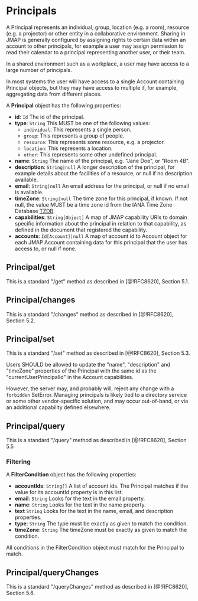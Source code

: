 # Principals

A Principal represents an individual, group, location (e.g. a room), resource (e.g. a projector) or other entity in a collaborative environment. Sharing in JMAP is generally configured by assigning rights to certain data within an account to other principals, for example a user may assign permission to read their calendar to a principal representing another user, or their team.

In a shared environment such as a workplace, a user may have access to a large number of principals.

In most systems the user will have access to a single Account containing Principal objects, but they may have access to multiple if, for example, aggregating data from different places.

A **Principal** object has the following properties:

- **id**: `Id`
  The id of the principal.
- **type**: `String`
  This MUST be one of the following values:
  - `individual`: This represents a single person.
  - `group`: This represents a group of people.
  - `resource`: This represents some resource, e.g. a projector.
  - `location`: This represents a location.
  - `other`: This represents some other undefined principal.
- **name**: `String`
  The name of the principal, e.g. "Jane Doe", or "Room 4B".
- **description**: `String|null`
  A longer description of the principal, for example details about the facilities of a resource, or null if no description available.
- **email**: `String|null`
  An email address for the principal, or null if no email is available.
- **timeZone**: `String|null`
  The time zone for this principal, if known. If not null, the value MUST be a time zone id from the IANA Time Zone Database [TZDB](https://www.iana.org/time-zones).
- **capabilities**: `String[Object]`
  A map of JMAP capability URIs to domain specific information about the principal in relation to that capability, as defined in the document that registered the capability.
- **accounts**: `Id[Account]|null`
  A map of account id to Account object for each JMAP Account containing data
  for this principal that the user has access to, or null if none.

## Principal/get

This is a standard "/get" method as described in [@!RFC8620], Section 5.1.

## Principal/changes

This is a standard "/changes" method as described in [@!RFC8620], Section 5.2.

## Principal/set

This is a standard "/set" method as described in [@!RFC8620], Section 5.3.

Users SHOULD be allowed to update the "name", "description" and "timeZone" properties of the Principal with the same id as the "currentUserPrincipalId" in the Account capabilities.

However, the server may, and probably will, reject any change with a `forbidden` SetError. Managing principals is likely tied to a directory service or some other vendor-specific solution, and may occur out-of-band, or via an additional capability defined elsewhere.

## Principal/query

This is a standard "/query" method as described in [@!RFC8620], Section 5.5

### Filtering

A **FilterCondition** object has the following properties:

- **accountIds**: `String[]`
  A list of account ids. The Principal matches if the value for its
  accountId property is in this list.
- **email**: `String`
  Looks for the text in the email property.
- **name**: `String`
  Looks for the text in the name property.
- **text** `String`
  Looks for the text in the name, email, and description properties.
- **type**: `String`
  The type must be exactly as given to match the condition.
- **timeZone**: `String`
  The timeZone must be exactly as given to match the condition.

All conditions in the FilterCondition object must match for the Principal to match.

## Principal/queryChanges

This is a standard "/queryChanges" method as described in [@!RFC8620], Section 5.6.
